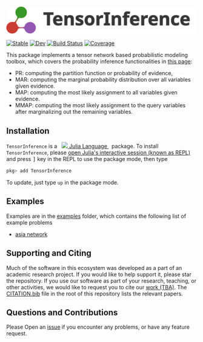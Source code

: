<p align="center">
<img width="700px" src="./docs/src/assets/logo-with-name.svg"/>
</p>

[![Stable](https://img.shields.io/badge/docs-stable-blue.svg)](https://TensorBFS.github.io/TensorInference.jl/stable/)
[![Dev](https://img.shields.io/badge/docs-dev-blue.svg)](https://TensorBFS.github.io/TensorInference.jl/dev/)
[![Build Status](https://github.com/TensorBFS/TensorInference.jl/actions/workflows/CI.yml/badge.svg?branch=main)](https://github.com/TensorBFS/TensorInference.jl/actions/workflows/CI.yml?query=branch%3Amain)
[![Coverage](https://codecov.io/gh/TensorBFS/TensorInference.jl/branch/main/graph/badge.svg)](https://codecov.io/gh/TensorBFS/TensorInference.jl)

This package implements a tensor network based probabilistic modeling toolbox, which covers the probability inference functionalities in [this page](https://uaicompetition.github.io/uci-2022/competition-entry/tasks/):
* PR: computing the partition function or probability of evidence,
* MAR: computing the marginal probability distribution over all variables given evidence.
* MAP: computing the most likely assignment to all variables given evidence.
* MMAP: computing the most likely assignment to the query variables after marginalizing out the remaining variables.

## Installation
<p>
<code>TensorInference</code> is a &nbsp;
    <a href="https://julialang.org">
        <img src="https://raw.githubusercontent.com/JuliaLang/julia-logo-graphics/master/images/julia.ico" width="16em">
        Julia Language
    </a>
    &nbsp; package. To install <code>TensorInference</code>,
    please <a href="https://docs.julialang.org/en/v1/manual/getting-started/">open
    Julia's interactive session (known as REPL)</a> and press <kbd>]</kbd> key in the REPL to use the package mode, then type
</p>

```julia
pkg> add TensorInference
```

To update, just type `up` in the package mode.

## Examples
Examples are in the [examples](examples) folder, which contains the following list of example problems
- [asia network](examples/asia)


## Supporting and Citing

Much of the software in this ecosystem was developed as a part of an academic research project.
If you would like to help support it, please star the repository.
If you use our software as part of your research, teaching, or other activities, we would like to request you to cite our [work (TBA)](). 
The
[CITATION.bib](CITATION.bib) file in the root of this repository lists the relevant papers.

## Questions and Contributions

Please Open an [issue](https://github.com/TensorBFS/TensorInference.jl/issues) if you encounter any problems, or have any feature request.
